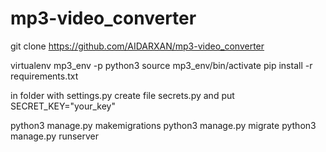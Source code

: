 # mp3-video_converter

git clone https://github.com/AIDARXAN/mp3-video_converter

virtualenv mp3_env -p python3
source mp3_env/bin/activate
pip install -r requirements.txt

in folder with settings.py create file secrets.py
and put SECRET_KEY="your_key"

python3 manage.py makemigrations
python3 manage.py migrate 
python3 manage.py runserver
